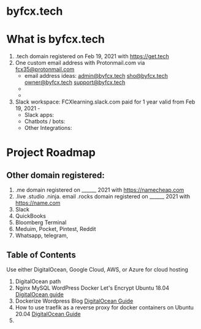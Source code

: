 # byfcx.tech
# What is byfcx.tech
1. .tech domain registered on Feb 19, 2021 with https://get.tech
2. One custom email address with Protonmail.com via fcx35@protonmail.com
    - email address ideas: admin@byfcx.tech sho@byfcx.tech owner@byfcx.tech support@byfcx.tech
    - 
    - 
5. Slack workspace: FCXlearning.slack.com paid for 1 year valid from Feb 19, 2021 - 
    - Slack apps:
    - Chatbots / bots:
    - Other Integrations:

# Project Roadmap
## Other domain registered:
1. .me domain registered on ______ 2021 with https://namecheap.com
2. .live .studio .ninja. email .rocks domain registered on ______ 2021 with https://name.com
3. Slack
4. QuickBooks
5. Bloomberg Terminal
6. Meduim, Pocket, Pintest, Reddit
7. Whatsapp, telegram,

## Table of Contents
  Use either DigitalOcean, Google Cloud, AWS, or Azure for cloud hosting
  1. DigitalOcean path
  2. Nginx MySQL WordPress Docker Let's Encrypt Ubuntu 18.04 [DigitalOcean guide](https://www.digitalocean.com/community/tutorials/how-to-install-wordpress-with-docker-compose/)
  3. Dockerize Wordpress Blog [DigitalOcean Guide](https://www.digitalocean.com/community/tutorials/how-to-install-wordpress-with-docker-compose/)
  4. How to use traefik as a reverse proxy for docker containers on Ubuntu 20.04 [DigitalOcean Guide](https://www.digitalocean.com/community/tutorials/how-to-use-traefik-as-a-reverse-proxy-for-docker-containers-on-ubuntu-20-04)
  5. 
